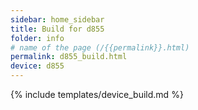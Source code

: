```yaml
---
sidebar: home_sidebar
title: Build for d855
folder: info
# name of the page (/{{permalink}}.html)
permalink: d855_build.html
device: d855
---
```

{% include templates/device_build.md %}
